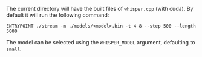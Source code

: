 The current directory will have the built files of `whisper.cpp` (with cuda). By default it will run the following command:

```
ENTRYPOINT ./stream -m ./models/<model>.bin -t 4 8 --step 500 --length 5000
```

The model can be selected using the `WHISPER_MODEL` argument, defaulting to `small`.
